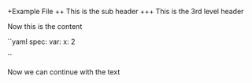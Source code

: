 +Example File
++ This is the sub header
+++ This is the 3rd level header

Now this is the content

``yaml
spec:
   var:
      x: 2
      
``

Now we can continue with the text
